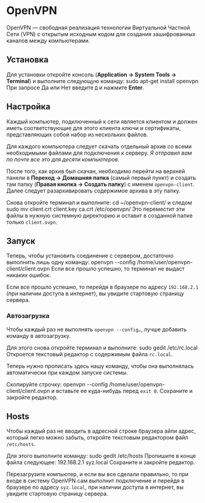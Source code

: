 # OpenVPN
OpenVPN — свободная реализация технологии Виртуальной Частной Сети (VPN) с открытым исходным кодом 
для создания зашифрованных каналов между компьютерами.

## Установка
Для установки откройте консоль (__Application → System Tools → Terminal__) и выполните следующую команду:
    sudo apt-get install openvpn
При запросе Да или Нет введите `Д` и нажмите __Enter__.

## Настройка
Каждый компьютер, подключенный к сети является клиентом и должен иметь соответствующие для этого клиента 
ключи и сертификаты, представляющих собой набор из нескольких файлов.

Для каждого компьютера следует скачать отдельный архив со всеми необходимыми файлами для подключения 
к серверу. _Я отправил вам по почте все это для десяти компьютеров_.

После того, как архив был скачан, необходимо перейти на верхней панели 
в __Переход → Домашняя папка__ (самый первый пункт) и создать там папку 
(__Правая кнопка → Создать папку__) с именем `openvpn-client`. Далее следует разархивировать содержимое архива в эту папку.

Снова откройте терминал и выполните:
    cd ~/openvpn-client/
и следом
    sudo mv client.crt client.key ca.crt /etc/openvpn/
Это переместит эти файлы в нужную системную директорию и оставит в созданной папке только `client.ovpn`.

## Запуск
Теперь, чтобы установить соединение с сервером, достаточно выполнить лишь одну команду:
    openvpn --config /home/user/openvpn-client/client.ovpn
Если все прошло успешно, то терминал не выдаст никаких ошибок.

Если все прошло успешно, то перейдя в браузере по адресу `192.168.2.1` (при наличии доступа в интернет), 
вы увидите стартовую страницу сервера.

### Автозагрузка
Чтобы каждый раз не выполнять `openvpn --config…`, лучше добавить команду в автозагрузку. 

Для этого снова откройте терминал и выполните:
    sudo gedit /etc/rc.local
Откроется текстовый редактор с содержимым файла `rc.local`.

Теперь нужно прописать здесь нашу команду, чтобы она выполнялась автоматически при каждом запуске системы. 

Скопируйте строчку:
    openvpn --config /home/user/openvpn-client/client.ovpn
и вставьте ее куда-нибудь перед `exit 0`. Сохраните и закройте редактор.

## Hosts
Чтобы каждый раз не вводить в адресной строке браузера айпи адрес, который легко можно забыть, 
откройте текстовым редактором файл `/etc/hosts`. 

Для этого выполните команду:
    sudo gedit /etc/hosts
Пропишите в конце файла следующее:
    192.168.2.1    syz.local
Сохраните и закройте редактор.

Перезагрузите компьютер, и если вы все сделали правильно, то при входе в систему OpenVPN 
сам выполнит подключение и перейдя в браузере по адресу `syz.local`, при наличии доступа в интернет, вы увидите стартовую страницу сервера.